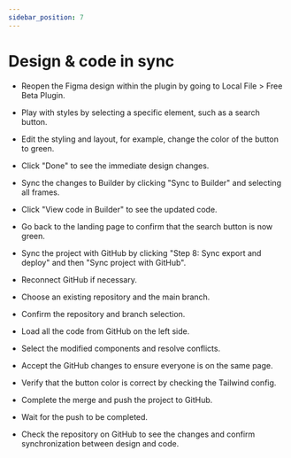 ```yaml
---
sidebar_position: 7
---
```


# Design & code in sync

- Reopen the Figma design within the plugin by going to Local File > Free Beta Plugin.

- Play with styles by selecting a specific element, such as a search button.

- Edit the styling and layout, for example, change the color of the button to green.

- Click "Done" to see the immediate design changes.

- Sync the changes to Builder by clicking "Sync to Builder" and selecting all frames.

- Click "View code in Builder" to see the updated code.

- Go back to the landing page to confirm that the search button is now green.

- Sync the project with GitHub by clicking "Step 8: Sync export and deploy" and then "Sync project with GitHub".

- Reconnect GitHub if necessary.

- Choose an existing repository and the main branch.

- Confirm the repository and branch selection.

- Load all the code from GitHub on the left side.

- Select the modified components and resolve conflicts.

- Accept the GitHub changes to ensure everyone is on the same page.

- Verify that the button color is correct by checking the Tailwind config.

- Complete the merge and push the project to GitHub.

- Wait for the push to be completed.

- Check the repository on GitHub to see the changes and confirm synchronization between design and code.
